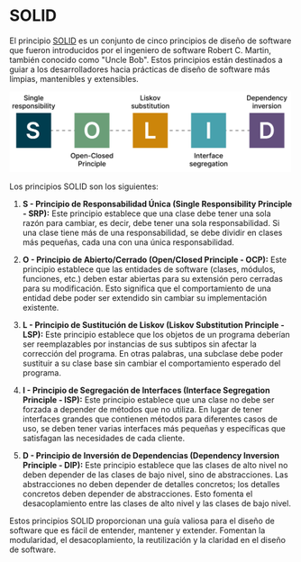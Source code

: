 # SOLID


El principio [SOLID](https://es.wikipedia.org/wiki/SOLID) es un conjunto de cinco principios de diseño de software que fueron introducidos por el ingeniero de software Robert C. Martin, también conocido como "Uncle Bob". Estos principios están destinados a guiar a los desarrolladores hacia prácticas de diseño de software más limpias, mantenibles y extensibles.

<img src="https://raw.githubusercontent.com/fralfaro/python_advanced/main/docs/solid/images/solid.png" alt="Descripción de la imagen" width="500">



Los principios SOLID son los siguientes:

1. **S - Principio de Responsabilidad Única (Single Responsibility Principle - SRP):** Este principio establece que una clase debe tener una sola razón para cambiar, es decir, debe tener una sola responsabilidad. Si una clase tiene más de una responsabilidad, se debe dividir en clases más pequeñas, cada una con una única responsabilidad.

2. **O - Principio de Abierto/Cerrado (Open/Closed Principle - OCP):** Este principio establece que las entidades de software (clases, módulos, funciones, etc.) deben estar abiertas para su extensión pero cerradas para su modificación. Esto significa que el comportamiento de una entidad debe poder ser extendido sin cambiar su implementación existente.

3. **L - Principio de Sustitución de Liskov (Liskov Substitution Principle - LSP):** Este principio establece que los objetos de un programa deberían ser reemplazables por instancias de sus subtipos sin afectar la corrección del programa. En otras palabras, una subclase debe poder sustituir a su clase base sin cambiar el comportamiento esperado del programa.

4. **I - Principio de Segregación de Interfaces (Interface Segregation Principle - ISP):** Este principio establece que una clase no debe ser forzada a depender de métodos que no utiliza. En lugar de tener interfaces grandes que contienen métodos para diferentes casos de uso, se deben tener varias interfaces más pequeñas y específicas que satisfagan las necesidades de cada cliente.

5. **D - Principio de Inversión de Dependencias (Dependency Inversion Principle - DIP):** Este principio establece que las clases de alto nivel no deben depender de las clases de bajo nivel, sino de abstracciones. Las abstracciones no deben depender de detalles concretos; los detalles concretos deben depender de abstracciones. Esto fomenta el desacoplamiento entre las clases de alto nivel y las clases de bajo nivel.

Estos principios SOLID proporcionan una guía valiosa para el diseño de software que es fácil de entender, mantener y extender. Fomentan la modularidad, el desacoplamiento, la reutilización y la claridad en el diseño de software.
